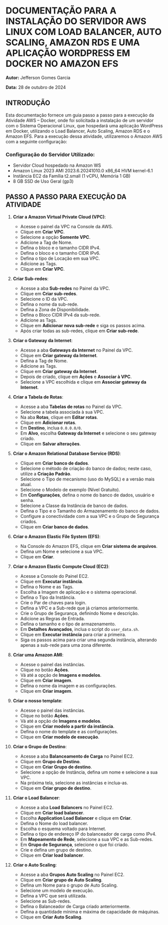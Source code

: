 # DOCUMENTAÇÃO PARA A INSTALAÇÃO DO SERVIDOR AWS LINUX COM LOAD BALANCER, AUTO SCALING, AMAZON RDS E UMA APLICAÇÃO WORDPRESS EM DOCKER NO AMAZON EFS
**Autor:** Jefferson Gomes Garcia

**Data:** 28 de outubro de 2024

## INTRODUÇÃO

Esta documentação fornece um guia passo a passo para a execução da Atividade AWS – Docker, onde foi solicitada a instalação de um servidor com o Sistema Operacional Linux, que hospedará uma aplicação WordPress em Docker, utilizando o Load Balancer, Auto Scaling, Amazon RDS e o Amazon EFS. Para a execução dessa atividade, utilizaremos o Amazon AWS com a seguinte configuração:

### Configuração do Servidor Utilizado:
- Servidor Cloud hospedado na Amazon WS 
- Amazon Linux 2023 AMI 2023.6.20241010.0 x86_64 HVM kernel-6.1
- Instância EC2 da Família t2.small (1 vCPU, Memória 1 GB)
- 8 GB SSD de Uso Geral (gp3)

## PASSO A PASSO PARA EXECUÇÃO DA ATIVIDADE

1. **Criar a Amazon Virtual Private Cloud (VPC)**:
   - Acesse o painel da VPC na Console da AWS.
   - Clique em **Criar VPC**.
   - Selecione a opção **Somente VPC**.
   - Adicione a Tag de Nome.
   - Defina o bloco e o tamanho CIDR IPv4.
   - Defina o bloco e o tamanho CIDR IPv6.
   - Defina o tipo de Locação em sua VPC.
   - Adicione as Tags.
   - Clique em **Criar VPC**.

2. **Criar Sub-redes**:
   - Acesse a aba **Sub-redes** no Painel da VPC.
   - Clique em **Criar sub-redes**.
   - Selecione o ID da VPC.
   - Defina o nome da sub-rede.
   - Defina a Zona de Disponibilidade.
   - Defina o Bloco CIDR IPv4 da sub-rede.
   - Adicione as Tags.
   - Clique em **Adicionar nova sub-rede** e siga os passos acima.
   - Após criar todas as sub-redes, clique em **Criar sub-rede**.

3. **Criar o Gateway da Internet**:
   - Acesse a aba **Gateways da Internet** no Painel da VPC.
   - Clique em **Criar gateway da Internet**.
   - Defina a Tag de Nome.
   - Adicione as Tags.
   - Clique em **Criar gateway da Internet**.
   - Depois de criado, clique em **Ações** e **Associar à VPC**.
   - Selecione a VPC escolhida e clique em **Associar gateway da Internet**.

4. **Criar a Tabela de Rotas**:
   - Acesse a aba **Tabelas de rotas** no Painel da VPC.
   - Selecione a tabela associada à sua VPC.
   - Na aba **Rotas**, clique em **Editar rotas**.
   - Clique em **Adicionar rotas**.
   - Em **Destino**, inclua `0.0.0.0/0`.
   - Em **Alvo**, escolha **Gateway da Internet** e selecione o seu gateway criado.
   - Clique em **Salvar alterações**.

5. **Criar o Amazon Relational Database Service (RDS)**:
   - Clique em **Criar banco de dados**.
   - Selecione o método de criação do banco de dados; neste caso, utilize a **Criação Padrão**.
   - Selecione o Tipo de mecanismo (uso do MySQL) e a versão mais atual.
   - Selecione o Modelo de exemplo (Nível Gratuito).
   - Em **Configurações**, defina o nome do banco de dados, usuário e senha.
   - Selecione a Classe da Instância de banco de dados.
   - Defina o Tipo e o Tamanho do Armazenamento do banco de dados.
   - Configure a conectividade com a sua VPC e o Grupo de Segurança criados.
   - Clique em **Criar banco de dados**.

6. **Criar o Amazon Elastic File System (EFS)**:
   - Na Console do Amazon EFS, clique em **Criar sistema de arquivos**.
   - Defina um Nome e selecione a sua VPC.
   - Clique em **Criar**.

7. **Criar o Amazon Elastic Compute Cloud (EC2)**:
   - Acesse a Console do Painel EC2.
   - Clique em **Executar instância**.
   - Defina o Nome e as Tags.
   - Escolha a Imagem de aplicação e o sistema operacional.
   - Defina o Tipo da Instância.
   - Crie o Par de chaves para login.
   - Defina a VPC e a Sub-rede que já criamos anteriormente.
   - Crie o Grupo de Segurança, definindo Nome e descrição.
   - Adicione as Regras de Entrada.
   - Defina o tamanho e o tipo de armazenamento.
   - Em **Detalhes Avançados**, inclua o script do `user_data.sh`.
   - Clique em **Executar instância** para criar a primeira.
   - Siga os passos acima para criar uma segunda instância, alterando apenas a sub-rede para uma zona diferente.

8. **Criar uma Amazon AMI**:
   - Acesse o painel das instâncias.
   - Clique no botão **Ações**.
   - Vá até a opção de **Imagens e modelos**.
   - Clique em **Criar imagem**.
   - Defina o nome da imagem e as configurações.
   - Clique em **Criar imagem**.

9. **Criar o nosso template**:
   - Acesse o painel das instâncias.
   - Clique no botão **Ações**.
   - Vá até a opção de **Imagens e modelos**.
   - Clique em **Criar modelo a partir da instância**.
   - Defina o nome do template e as configurações.
   - Clique em **Criar modelo de execução**.

10. **Criar o Grupo de Destino**:
    - Acesse a aba **Balanceamento de Carga** no Painel EC2.
    - Clique em **Grupo de Destino**.
    - Clique em **Criar Grupo de destino**.
    - Selecione a opção de Instância, defina um nome e selecione a sua VPC.
    - Na próxima tela, selecione as instâncias e inclua-as.
    - Clique em **Criar grupo de destino**.

11. **Criar o Load Balancer**:
    - Acesse a aba **Load Balancers** no Painel EC2.
    - Clique em **Criar load balancer**.
    - Escolha **Application Load Balancer** e clique em **Criar**.
    - Defina o Nome do load balancer.
    - Escolha o esquema voltado para Internet.
    - Defina o tipo de endereço IP do balanceador de carga como IPv4.
    - Em **Mapeamento de Rede**, selecione a sua VPC e as Sub-redes.
    - Em **Grupo de Segurança**, selecione o que foi criado.
    - Crie e defina um grupo de destino.
    - Clique em **Criar load balancer**.

12. **Criar o Auto Scaling**:
    - Acesse a aba **Grupos Auto Scaling** no Painel EC2.
    - Clique em **Criar grupo de Auto Scaling**.
    - Defina um Nome para o grupo de Auto Scaling.
    - Selecione um modelo de execução.
    - Defina a VPC que será utilizada.
    - Selecione as Sub-redes.
    - Defina o Balanceador de Carga criado anteriormente.
    - Defina a quantidade mínima e máxima de capacidade de máquinas.
    - Clique em **Criar Auto Scaling**.

